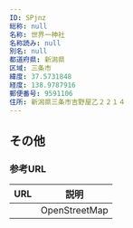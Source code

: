 ```yaml
---
ID: SPjnz
総称: null
名称: 世界一神社
名称読み: null
別名: null
都道府県: 新潟県
区域: 三条市
緯度: 37.5731848
経度: 138.9787916
郵便番号: 9591106
住所: 新潟県三条市吉野屋乙２２１４
---
```


## その他

### 参考URL

| URL | 説明          |
| --- | ------------- |
|     | OpenStreetMap |
